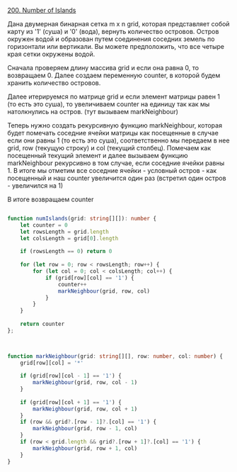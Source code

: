 [200. Number of Islands](https://leetcode.com/problems/number-of-islands/)

Дана двумерная бинарная сетка m x n grid, которая представляет собой карту из '1' (суша) и '0' (вода), вернуть количество островов. Остров окружен водой и образован путем соединения соседних земель по горизонтали или вертикали. Вы можете предположить, что все четыре края сетки окружены водой.

Сначала проверяем длину массива grid и если она равна 0, то возвращаем 0. Далее создаем переменную counter, в которой будем хранить количество островов.

Далее итерируемся по матрице grid и если элемент матрицы равен 1 (то есть это суша), то увеличиваем counter на единицу так как мы натолкнулись на остров. (тут вызываем markNeighbour)

Теперь нужно создать рекурсивную функцию markNeighbour, которая будет помечать соседние ячейки матрицы как посещенные в случае если они равны 1 (то есть это суша), соответственно мы передаем в нее grid, row (текущую строку) и col (текущий столбец). Помечаем как посещенный текущий элемент и далее вызываем функцию markNeighbour рекурсивно в том случае, если соседние ячейки равны 1. В итоге мы отметим все соседние ячейки - условный остров - как посещенный и наш counter увеличится один раз (встретил один остров - увеличился на 1)

В итоге возвращаем counter

```ts

function numIslands(grid: string[][]): number {
	let counter = 0
	let rowsLength = grid.length
	let colsLength = grid[0].length
	
	if (rowsLength == 0) return 0
	
	for (let row = 0; row < rowsLength; row++) {
		for (let col = 0; col < colsLength; col++) {
			if (grid[row][col] == '1') {
				counter++
				markNeighbour(grid, row, col)
			}
		}
	}
	  
	return counter
};

  

function markNeighbour(grid: string[][], row: number, col: number) {
	grid[row][col] = '*'
	
	if (grid[row][col - 1] == '1') {
		markNeighbour(grid, row, col - 1)
	}
	
	if (grid[row][col + 1] == '1') {
		markNeighbour(grid, row, col + 1)
	}
	if (row && grid?.[row - 1]?.[col] == '1') {
		markNeighbour(grid, row - 1, col)
	}
	if (row < grid.length && grid?.[row + 1]?.[col] == '1') {
		markNeighbour(grid, row + 1, col)
	}
}

```
